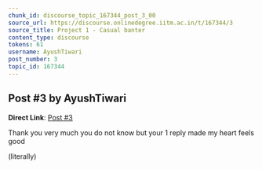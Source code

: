 ```yaml
---
chunk_id: discourse_topic_167344_post_3_00
source_url: https://discourse.onlinedegree.iitm.ac.in/t/167344/3
source_title: Project 1 - Casual banter
content_type: discourse
tokens: 61
username: AyushTiwari
post_number: 3
topic_id: 167344
---
```


## Post #3 by AyushTiwari

**Direct Link**: [Post #3](https://discourse.onlinedegree.iitm.ac.in/t/167344/3)

Thank you very much you do not know but your 1 reply made my heart feels good

(literally)
